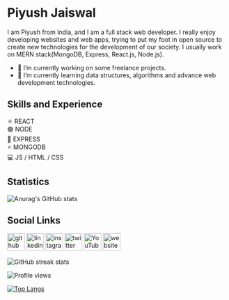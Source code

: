 <!-- Put a banner over here -->

# Piyush Jaiswal

I am Piyush from India, and I am a full stack web developer. I really enjoy developing websites and web apps, trying to put my foot in open source to create new technologies for the development of our society. I usually work on MERN stack(MongoDB, Express, React.js, Node.js).

- 🔭 I’m currently working on some freelance projects. 
- 🌱 I’m currently learning data structures, algorithms and advance web development technologies. 

## Skills and Experience
⚛ REACT
<br>
🟢 NODE
<br>
🔹 EXPRESS
<br>
⭐ MONGODB
<br>
💻 JS / HTML / CSS

## Statistics
![Anurag's GitHub stats](https://github-readme-stats.vercel.app/api?username=piyush-jaiswal-projects&show_icons=true&theme=tokyonight)

## Social Links

[<img src='https://cdn.jsdelivr.net/npm/simple-icons@3.0.1/icons/github.svg' alt='github' height='40'>](https://github.com/piyush-jaiswal-projects)  [<img src='https://cdn.jsdelivr.net/npm/simple-icons@3.0.1/icons/linkedin.svg' alt='linkedin' height='40'>](https://www.linkedin.com/in/piyushjaiswal1610/)  [<img src='https://cdn.jsdelivr.net/npm/simple-icons@3.0.1/icons/instagram.svg' alt='instagram' height='40'>](https://www.instagram.com/_piyush.jaiswal_/)  [<img src='https://cdn.jsdelivr.net/npm/simple-icons@3.0.1/icons/twitter.svg' alt='twitter' height='40'>](https://twitter.com/PiyushJ17317768)  [<img src='https://cdn.jsdelivr.net/npm/simple-icons@3.0.1/icons/youtube.svg' alt='YouTube' height='40'>](https://www.youtube.com/channel/UCxWTY6UOc_3cDLpEb0xqvpg)  [<img src='https://cdn.jsdelivr.net/npm/simple-icons@3.0.1/icons/icloud.svg' alt='website' height='40'>](https://piyushjaiswal.com/)  

![GitHub streak stats](https://github-readme-streak-stats.herokuapp.com/?user=piyush-jaiswal-projects)  

![Profile views](https://gpvc.arturio.dev/piyush-jaiswal-projects)  

[![Top Langs](https://github-readme-stats.vercel.app/api/top-langs/?username=piyush-jaiswal-projects&layout=compact&theme=tokyonight)](https://github.com/anuraghazra/github-readme-stats)


